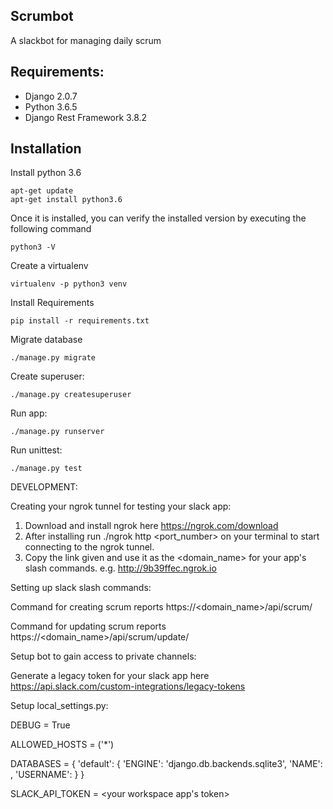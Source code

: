 ## Scrumbot
A slackbot for managing daily scrum


## Requirements:
- Django 2.0.7
- Python 3.6.5
- Django Rest Framework 3.8.2

## Installation

Install python 3.6
```
apt-get update
apt-get install python3.6
```
Once it is installed, you can verify the installed version by executing the following command
```
python3 -V
```


Create a virtualenv
```
virtualenv -p python3 venv
```


Install Requirements
```
pip install -r requirements.txt
```


Migrate database
```
./manage.py migrate
```


Create superuser:
```
./manage.py createsuperuser
```


Run app:
```
./manage.py runserver
```


Run unittest:
```
./manage.py test
```

DEVELOPMENT:

Creating your ngrok tunnel for testing your slack app:

1. Download and install ngrok here https://ngrok.com/download
2. After installing run ./ngrok http <port_number> on your terminal to start connecting to the ngrok tunnel.
3. Copy the link given and use it as the <domain_name> for your app's slash commands.
e.g. http://9b39ffec.ngrok.io


Setting up slack slash commands:

Command for creating scrum reports
https://<domain_name>/api/scrum/

Command for updating scrum reports
https://<domain_name>/api/scrum/update/

Setup bot to gain access to private channels:

Generate a legacy token for your slack app here
https://api.slack.com/custom-integrations/legacy-tokens


Setup local_settings.py:

DEBUG = True

ALLOWED_HOSTS = ('*')

DATABASES = {
    'default': {
        'ENGINE': 'django.db.backends.sqlite3',
        'NAME': <database name>,
        'USERNAME': <postgres username>
    }
}

SLACK_API_TOKEN = <your workspace app's token>
